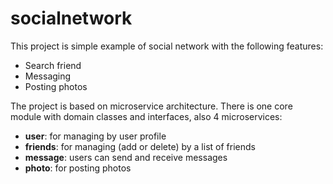 # socialnetwork

This project is simple example of social network with the following features:
 - Search friend
 - Messaging
 - Posting photos

The project is based on microservice architecture. There is one core module with domain classes and interfaces, also 4 microservices:
 - <b>user</b>: for managing by user profile
 - <b>friends</b>: for managing (add or delete) by a list of friends
 - <b>message</b>: users can send and receive messages
 - <b>photo</b>: for posting photos